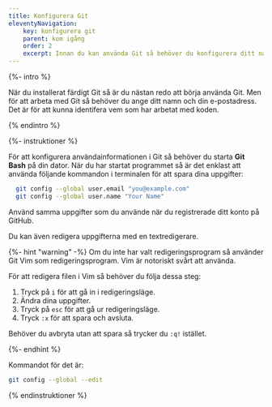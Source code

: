 ```yaml
---
title: Konfigurera Git
eleventyNavigation:
    key: konfigurera git
    parent: kom igång
    order: 2
    excerpt: Innan du kan använda Git så behöver du konfigurera ditt namn och din e-postadress.
---
```


{%- intro %}

När du installerat färdigt Git så är du nästan redo att börja använda Git. Men för att arbeta med Git så behöver du ange ditt namn och din e-postadress. Det är för att kunna identifera vem som har arbetat med koden.

{% endintro %}

{%- instruktioner %}

För att konfigurera användainformationen i Git så behöver du starta **Git Bash** på din dator. När du har startat programmet så är det enklast att använda följande kommandon i terminalen för att spara dina uppgifter:

```bash
  git config --global user.email "you@example.com"
  git config --global user.name "Your Name"
```

Använd samma uppgifter som du använde när du registrerade ditt konto på GitHub.

Du kan även redigera uppgifterna med en textredigerare.

{%- hint "warning" -%}
Om du inte har valt redigeringsprogram så använder Git Vim som redigeringsprogram. Vim är notoriskt svårt att använda.

För att redigera filen i Vim så behöver du följa dessa steg:

1. Tryck på `i` för att gå in i redigeringsläge.
2. Ändra dina uppgifter.
3. Tryck på `esc` för att gå ur redigeringsläge.
4. Tryck `:x` för att spara och avsluta.

Behöver du avbryta utan att spara så trycker du `:q!` istället.

{%- endhint %}

Kommandot för det är:

```bash
git config --global --edit
```

{% endinstruktioner %}

